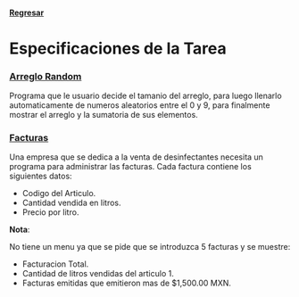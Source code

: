 #### [Regresar](../../README.md)
# Especificaciones de la Tarea
### [Arreglo Random](ArregloRandom.java)
Programa que le usuario decide el tamanio del arreglo, para luego llenarlo automaticamente de numeros aleatorios entre el 0 y 9, para finalmente mostrar el arreglo y la sumatoria de sus elementos. 

### [Facturas](Facturas.java)
Una empresa que se dedica a la venta de desinfectantes necesita un programa para administrar las facturas. 
Cada factura contiene los siguientes datos:

- Codigo del Articulo.
- Cantidad vendida en litros.
- Precio por litro.

**Nota**: 

No tiene un menu ya que se pide que se introduzca 5 facturas y se muestre:

- Facturacion Total.
- Cantidad de litros vendidas del articulo 1.
- Facturas emitidas que emitieron mas de $1,500.00 MXN.
 